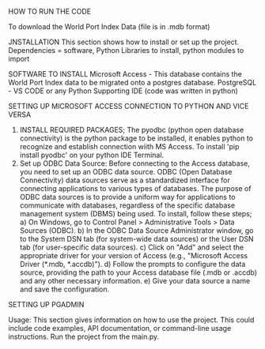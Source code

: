 HOW TO RUN THE CODE


To download the World Port Index Data (file is in .mdb format)

JNSTALLATION
This section shows how to install or set up the project. 
Dependencies = 
software, Python Libraries to install, python modules to import

SOFTWARE TO INSTALL
Microsoft Access - This database contains the World Port Index data to be migrated onto a postgres database.
PostgreSQL - 
VS CODE or any Python Supporting IDE (code was written in python)

SETTING UP MICROSOFT ACCESS CONNECTION TO PYTHON AND VICE VERSA
1. INSTALL REQUIRED PACKAGES; The pyodbc (python open database connectivity) is the python package to be installed, it enables python to recognize and establish connection wiith MS Access. To install 'pip install pyodbc' on your python IDE Terminal.
2. Set up ODBC Data Source: Before connecting to the Access database, you need to set up an ODBC data source. 
ODBC (Open Database Connectivity) data sources serve as a standardized interface for connecting applications to various types of databases. The purpose of ODBC data sources is to provide a uniform way for applications to communicate with databases, regardless of the specific database management system (DBMS) being used. To install, follow these steps;
a) On Windows, go to Control Panel > Administrative Tools > Data Sources (ODBC).
b) In the ODBC Data Source Administrator window, go to the System DSN tab (for system-wide data sources) or the User DSN tab (for user-specific data sources).
c) Click on "Add" and select the appropriate driver for your version of Access (e.g., "Microsoft Access Driver (*.mdb, *.accdb)").
d) Follow the prompts to configure the data source, providing the path to your Access database file (.mdb or .accdb) and any other necessary information.
e) Give your data source a name and save the configuration.

SETTING UP PGADMIN

  Usage: 
This section gives information on how to use the project. This could include code examples, API documentation, or command-line usage instructions.
Run the project from the main.py.


